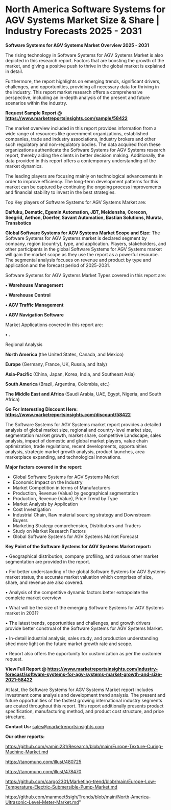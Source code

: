 # North America Software Systems for AGV Systems Market Size & Share | Industry Forecasts 2025 - 2031

<Strong> Software Systems for AGV Systems Market Overview 2025 - 2031</strong>

The rising technology in Software Systems for AGV Systems Market is also depicted in this research report. Factors that are boosting the growth of the market, and giving a positive push to thrive in the global market is explained in detail.

Furthermore, the report highlights on emerging trends, significant drivers, challenges, and opportunities, providing all necessary data for thriving in the industry. This report market research offers a comprehensive perspective, including an in-depth analysis of the present and future scenarios within the industry.

<strong>Request Sample Report @ <a href=https://www.marketreportsinsights.com/sample/58422>https://www.marketreportsinsights.com/sample/58422</a></strong>

The market overview included in this report provides information from a wide range of resources like government organizations, established companies, trade and industry associations, industry brokers and other such regulatory and non-regulatory bodies. The data acquired from these organizations authenticate the Software Systems for AGV Systems research report, thereby aiding the clients in better decision making. Additionally, the data provided in this report offers a contemporary understanding of the market dynamics.

The leading players are focusing mainly on technological advancements in order to improve efficiency. The long-term development patterns for this market can be captured by continuing the ongoing process improvements and financial stability to invest in the best strategies.

Top Key players of Software Systems for AGV Systems Market are:

<strong>Daifuku, Dematic, Egemin Automation, JBT, Meidensha, Corecon, Seegrid, Aethon, Doerfer, Savant Automation, Bastian Solutions, Murata, Transbotics</strong>

<strong><b>Global Software Systems for AGV Systems Market Scope and Size:</b></strong>
The Software Systems for AGV Systems market is declared segment by company, region (country), type, and application. Players, stakeholders, and other participants in the global Software Systems for AGV Systems market will gain the market scope as they use the report as a powerful resource. The segmental analysis focuses on revenue and product by type and application and the forecast period of 2025-2031.

Software Systems for AGV Systems Market Types covered in this report are:

<strong>• Warehouse Management

• Warehouse Control

• AGV Traffic Management

• AGV Navigation Software</strong>

Market Applications covered in this report are:

<strong>• .</strong> 

Regional Analysis

<strong>North America</strong> (the United States, Canada, and Mexico)

<strong>Europe</strong> (Germany, France, UK, Russia, and Italy)

<strong>Asia-Pacific</strong> (China, Japan, Korea, India, and Southeast Asia)

<strong>South America</strong> (Brazil, Argentina, Colombia, etc.)

<strong>The Middle East and Africa</strong> (Saudi Arabia, UAE, Egypt, Nigeria, and South Africa)

<strong>Go For Interesting Discount Here: <a href=https://www.marketreportsinsights.com/discount/58422>https://www.marketreportsinsights.com/discount/58422</a></strong>

The Software Systems for AGV Systems market report provides a detailed analysis of global market size, regional and country-level market size, segmentation market growth, market share, competitive Landscape, sales analysis, impact of domestic and global market players, value chain optimization, trade regulations, recent developments, opportunities analysis, strategic market growth analysis, product launches, area marketplace expanding, and technological innovations.

<strong><b>Major factors covered in the report:</b></strong>
<ul>
  <li>Global Software Systems for AGV Systems Market </li>
  <li>Economic Impact on the Industry</li>
  <li>Market Competition in terms of Manufacturers</li>
  <li>Production, Revenue (Value) by geographical segmentation</li>
  <li>Production, Revenue (Value), Price Trend by Type</li>
  <li>Market Analysis by Application</li>
  <li>Cost Investigation</li>
  <li>Industrial Chain, Raw material sourcing strategy and Downstream Buyers</li>
  <li>Marketing Strategy comprehension, Distributors and Traders</li>
  <li>Study on Market Research Factors</li>
  <li>Global Software Systems for AGV Systems Market Forecast</li>
</ul>

<strong><b>Key Point of the Software Systems for AGV Systems Market report:</b></strong>

• Geographical distribution, company profiling, and various other market segmentation are provided in the report.

• For better understanding of the global Software Systems for AGV Systems market status, the accurate market valuation which comprises of size, share, and revenue are also covered.

• Analysis of the competitive dynamic factors better extrapolate the complete market overview

• What will be the size of the emerging Software Systems for AGV Systems market in 2031?

• The latest trends, opportunities and challenges, and growth drivers provide better construal of the Software Systems for AGV Systems Market.

• In-detail industrial analysis, sales study, and production understanding shed more light on the future market growth rate and scope.

• Report also offers the opportunity for customization as per the customer request.

<strong><b>View Full Report @ <a href=https://www.marketreportsinsights.com/industry-forecast/software-systems-for-agv-systems-market-growth-and-size-2021-58422>https://www.marketreportsinsights.com/industry-forecast/software-systems-for-agv-systems-market-growth-and-size-2021-58422</a></b></strong>


At last, the Software Systems for AGV Systems Market report includes investment come analysis and development trend analysis. The present and future opportunities of the fastest growing international industry segments are coated throughout this report. This report additionally presents product specification, manufacturing method, and product cost structure, and price structure.

<strong>Contact Us:</strong>
sales@marketreportsinsights.com

<strong>Our other reports:</strong>

<a href=https://github.com/yamini231/Research/blob/main/Europe-Texture-Curing-Machine-Market.md>https://github.com/yamini231/Research/blob/main/Europe-Texture-Curing-Machine-Market.md</a>

<a href=https://tanomuno.com/illust/480725>https://tanomuno.com/illust/480725</a>

<a href=https://tanomuno.com/illust/478470>https://tanomuno.com/illust/478470</a>

<a href=https://github.com/cargo2301/Marketing-trend/blob/main/Europe-Low-Temperature-Electric-Submersible-Pump-Market.md>https://github.com/cargo2301/Marketing-trend/blob/main/Europe-Low-Temperature-Electric-Submersible-Pump-Market.md</a>

<a href=https://github.com/manmeet5sigh/Trends/blob/main/North-America-Ultrasonic-Level-Meter-Market.md>https://github.com/manmeet5sigh/Trends/blob/main/North-America-Ultrasonic-Level-Meter-Market.md</a>"
